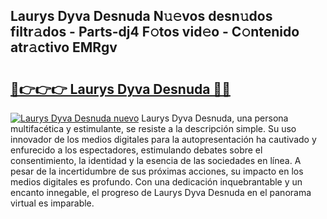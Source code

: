## Laurys Dyva Desnuda N𝚞𝚎vos desn𝚞dos filtr𝚊dos - Parts-dj4 F𝚘tos vid𝚎o - C𝚘ntenido atr𝚊ctivo EMRgv

# <h2><a href="http://mb9ux41.tromn.icu/?c=Laurys+Dyva+Desnuda">🔗👉👉👉 Laurys Dyva Desnuda 🔗🔗</a></h2>

[![Laurys Dyva Desnuda nuevo](https://i.imgur.com/pEAQMta.gif)](http://mb9ux41.tromn.icu/?c=Laurys+Dyva+Desnuda)
Laurys Dyva Desnuda, una persona multifacética y estimulante, se resiste a la descripción simple. Su uso innovador de los medios digitales para la autopresentación ha cautivado y enfurecido a los espectadores, estimulando debates sobre el consentimiento, la identidad y la esencia de las sociedades en línea. A pesar de la incertidumbre de sus próximas acciones, su impacto en los medios digitales es profundo. Con una dedicación inquebrantable y un encanto innegable, el progreso de Laurys Dyva Desnuda en el panorama virtual es imparable.
